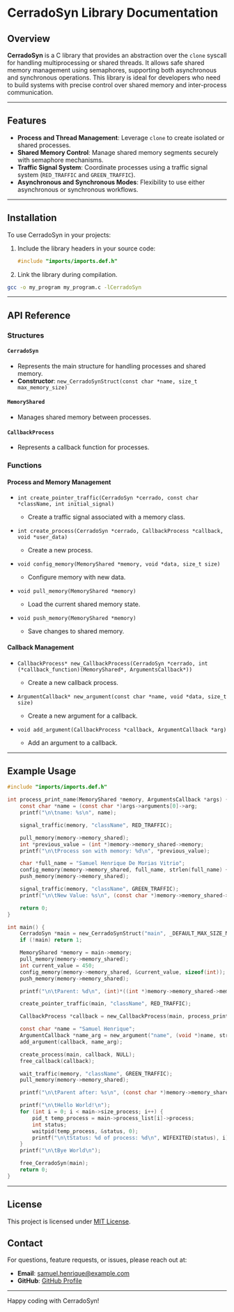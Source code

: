 # CerradoSyn Library Documentation

## Overview

**CerradoSyn** is a C library that provides an abstraction over the `clone` syscall for handling multiprocessing or shared threads. It allows safe shared memory management using semaphores, supporting both asynchronous and synchronous operations. This library is ideal for developers who need to build systems with precise control over shared memory and inter-process communication.

---

## Features

- **Process and Thread Management**: Leverage `clone` to create isolated or shared processes.
- **Shared Memory Control**: Manage shared memory segments securely with semaphore mechanisms.
- **Traffic Signal System**: Coordinate processes using a traffic signal system (`RED_TRAFFIC` and `GREEN_TRAFFIC`).
- **Asynchronous and Synchronous Modes**: Flexibility to use either asynchronous or synchronous workflows.

---

## Installation

To use CerradoSyn in your projects:

1. Include the library headers in your source code:
   ```c
   #include "imports/imports.def.h"
   ```
2. Link the library during compilation.

```bash
gcc -o my_program my_program.c -lCerradoSyn
```

---

## API Reference

### Structures

#### `CerradoSyn`
- Represents the main structure for handling processes and shared memory.
- **Constructor**: `new_CerradoSynStruct(const char *name, size_t max_memory_size)`

#### `MemoryShared`
- Manages shared memory between processes.

#### `CallbackProcess`
- Represents a callback function for processes.

### Functions

#### Process and Memory Management

- `int create_pointer_traffic(CerradoSyn *cerrado, const char *className, int initial_signal)`
  - Create a traffic signal associated with a memory class.

- `int create_process(CerradoSyn *cerrado, CallbackProcess *callback, void *user_data)`
  - Create a new process.

- `void config_memory(MemoryShared *memory, void *data, size_t size)`
  - Configure memory with new data.

- `void pull_memory(MemoryShared *memory)`
  - Load the current shared memory state.

- `void push_memory(MemoryShared *memory)`
  - Save changes to shared memory.

#### Callback Management

- `CallbackProcess* new_CallbackProcess(CerradoSyn *cerrado, int (*callback_function)(MemoryShared*, ArgumentsCallback*))`
  - Create a new callback process.

- `ArgumentCallback* new_argument(const char *name, void *data, size_t size)`
  - Create a new argument for a callback.

- `void add_argument(CallbackProcess *callback, ArgumentCallback *arg)`
  - Add an argument to a callback.

---

## Example Usage

```c
#include "imports/imports.def.h"

int process_print_name(MemoryShared *memory, ArgumentsCallback *args) {
    const char *name = (const char *)args->arguments[0]->arg;
    printf("\n\tname: %s\n", name);

    signal_traffic(memory, "className", RED_TRAFFIC);

    pull_memory(memory->memory_shared);
    int *previous_value = (int *)memory->memory_shared->memory;
    printf("\n\tProcess son with memory: %d\n", *previous_value);

    char *full_name = "Samuel Henrique De Morias Vitrio";
    config_memory(memory->memory_shared, full_name, strlen(full_name) + 1);
    push_memory(memory->memory_shared);

    signal_traffic(memory, "className", GREEN_TRAFFIC);
    printf("\n\tNew Value: %s\n", (const char *)memory->memory_shared->memory);

    return 0;
}

int main() {
    CerradoSyn *main = new_CerradoSynStruct("main", _DEFAULT_MAX_SIZE_MEMORY_TRAFFIC_);
    if (!main) return 1;

    MemoryShared *memory = main->memory;
    pull_memory(memory->memory_shared);
    int current_value = 450;
    config_memory(memory->memory_shared, &current_value, sizeof(int));
    push_memory(memory->memory_shared);

    printf("\n\tParent: %d\n", (int)*((int *)memory->memory_shared->memory));

    create_pointer_traffic(main, "className", RED_TRAFFIC);

    CallbackProcess *callback = new_CallbackProcess(main, process_print_name);

    const char *name = "Samuel Henrique";
    ArgumentCallback *name_arg = new_argument("name", (void *)name, strlen(name));
    add_argument(callback, name_arg);

    create_process(main, callback, NULL);
    free_callback(callback);

    wait_traffic(memory, "className", GREEN_TRAFFIC);
    pull_memory(memory->memory_shared);

    printf("\n\tParent after: %s\n", (const char *)memory->memory_shared->memory);

    printf("\n\tHello World!\n");
    for (int i = 0; i < main->size_process; i++) {
        pid_t temp_process = main->process_list[i]->process;
        int status;
        waitpid(temp_process, &status, 0);
        printf("\n\tStatus: %d of process: %d\n", WIFEXITED(status), i);
    }
    printf("\n\tBye World\n");

    free_CerradoSyn(main);
    return 0;
}
```

---

## License

This project is licensed under [MIT License](LICENSE).

## Contact

For questions, feature requests, or issues, please reach out at:
- **Email**: samuel.henrique@example.com
- **GitHub**: [GitHub Profile](https://github.com/samuelhenrique)

---

Happy coding with CerradoSyn!



